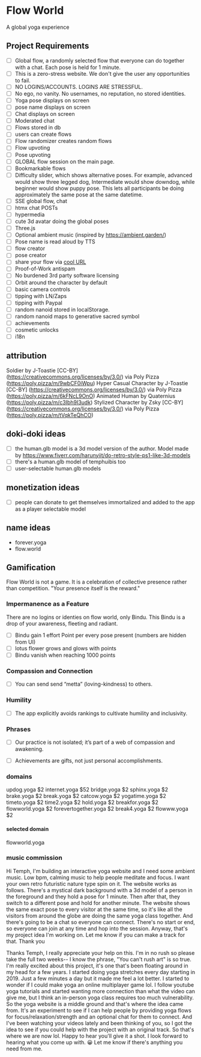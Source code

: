 # Flow World

A global yoga experience

## Project Requirements

* [ ] Global flow, a randomly selected flow that everyone can do together with a chat. Each pose is held for 1 minute.
* [ ] This is a zero-stress website. We don't give the user any opportunities to fail.
* [ ] NO LOGINS/ACCOUNTS. LOGINS ARE STRESSFUL.
* [ ] No ego, no vanity. No usernames, no reputation, no stored identities. 
* [ ] Yoga pose displays on screen
* [ ] pose name displays on screen
* [ ] Chat displays on screen
* [ ] Moderated chat
* [ ] Flows stored in db
* [ ] users can create flows
* [ ] Flow randomizer creates random flows
* [ ] Flow upvoting
* [ ] Pose upvoting
* [ ] GLOBAL flow session on the main page.
* [ ] Bookmarkable flows
* [ ] Difficulty slider, which shows alternative poses. For example, advanced would show three legged dog, Intermediate would show downdog, while beginner would show puppy pose. This lets all participants be doing approximately the same pose at the same datetime.
* [ ] SSE global flow, chat
* [ ] htmx chat POSTs
* [ ] hypermedia
* [ ] cute 3d avatar doing the global poses
* [ ] Three.js 
* [ ] Optional ambient music (inspired by https://ambient.garden/)
* [ ] Pose name is read aloud by TTS
* [ ] flow creator
* [ ] pose creator
* [ ] share your flow via [cool URL](https://www.w3.org/Provider/Style/URI)
* [ ] Proof-of-Work antispam
* [ ] No burdened 3rd party software licensing
* [ ] Orbit around the character by default
* [ ] basic camera controls
* [ ] tipping with LN/Zaps
* [ ] tipping with Paypal
* [ ] random nanoid stored in localStorage.
* [ ] random nanoid maps to generative sacred symbol
* [ ] achievements
* [ ] cosmetic unlocks
* [ ] i18n

## attribution

Soldier by J-Toastie [CC-BY] (https://creativecommons.org/licenses/by/3.0/) via Poly Pizza (https://poly.pizza/m/9wbCF0iWpu)
Hyper Casual Character by J-Toastie [CC-BY] (https://creativecommons.org/licenses/by/3.0/) via Poly Pizza (https://poly.pizza/m/6kFNcL9OnO)
Animated Human by Quaternius (https://poly.pizza/m/c3Ibh9I3udk)
Stylized Character by Zsky [CC-BY] (https://creativecommons.org/licenses/by/3.0/) via Poly Pizza (https://poly.pizza/m/tVqkTeQhCO)

## doki-doki ideas

* [ ] the human.glb model is a 3d model version of the author. Model made by https://www.fiverr.com/harunyiit/do-retro-style-ps1-like-3d-models
* [ ] there's a human.glb model of temphuibis too
* [ ] user-selectable human.glb models

## monetization ideas

* [ ] people can donate to get themselves immortalized and added to the app as a player selectable model


## name ideas

* forever.yoga
* flow.world


## Gamification

Flow World is not a game. It is a celebration of collective presence rather than competition. "Your presence itself is the reward."



### Impermanence as a Feature 

There are no logins or identies on flow world, only Bindu. This Bindu is a drop of your awareness, fleeting and radiant.

* [ ] Bindu gain 1 effort Point per every pose present (numbers are hidden from UI)
* [ ] lotus flower grows and glows with points
* [ ] Bindu vanish when reaching 1000 points

### Compassion and Connection

* [ ] You can send send “metta” (loving-kindness) to others.


### Humility

* [ ] The app explicitly avoids rankings to cultivate humility and inclusivity.

### Phrases

* [ ] Our practice is not isolated; it’s part of a web of compassion and awakening.
* [ ] Achievements are gifts, not just personal accomplishments.


### domains

updog.yoga $2
internet.yoga $52
bridge.yoga $2
sphinx.yoga $2
brake.yoga $2
break.yoga $2
catcow.yoga $2
yogatime.yoga $2
timeto.yoga $2
time2.yoga $2
hold.yoga $2
breakfor.yoga $2
flowworld.yoga $2
forevertogether.yoga $2
break4.yoga $2
flowww.yoga $2

#### selected domain

flowworld.yoga


### music commission

Hi Temph, I'm building an interactive yoga website and I need some ambient music. Low bpm, calming music to help people meditate and focus. I want your own retro futuristic nature type spin on it. The website works as follows. There's a mystical dark background with a 3d model of a person in the foreground and they hold a pose for 1 minute. Then after that, they switch to a different pose and hold for another minute. The website shows the same exact pose to every visitor at the same time, so it's like all the visitors from around the globe are doing the same yoga class together. And there's going to be a chat so everyone can connect. There's no start or end, so everyone can join at any time and hop into the session. Anyway, that's my project idea I'm working on. Let me know if you can make a track for that. Thank you

Thanks Temph, I really appreciate your help on this. I'm in no rush so please take the full two weeks-- I know the phrase, "You can't rush art" is so true. I'm really excited about this project, it's one that's been floating around in my head for a few years. I started doing yoga stretches every day starting in 2019. Just a few minutes a day but it made me feel a lot better. I started to wonder if I could make yoga an online multiplayer game lol. I follow youtube yoga tutorials and started wanting more connection than what the video can give me, but I think an in-person yoga class requires too much vulnerability. So the yoga website is a middle ground and that's where the idea came from. It's an experiment to see if I can help people by providing yoga flows for focus/relaxation/strength and an optional chat for them to connect. And I've been watching your videos lately and been thinking of you, so I got the idea to see if you could help with the project with an original track. So that's where we are now lol. Happy to hear you'll give it a shot. I look forward to hearing what you come up with. 😀 Let me know if there's anything you need from me.

